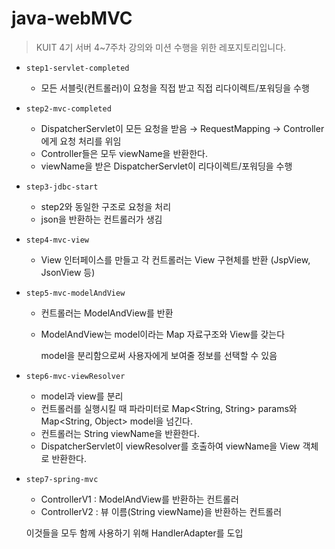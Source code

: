 # java-webMVC

> KUIT 4기 서버 4~7주차 강의와 미션 수행을 위한 레포지토리입니다.

- `step1-servlet-completed`
    - 모든 서블릿(컨트롤러)이 요청을 직접 받고 직접 리다이렉트/포워딩을 수행
- `step2-mvc-completed`
    - DispatcherServlet이 모든 요청을 받음 → RequestMapping → Controller에게 요청 처리를 위임
    - Controller들은 모두 viewName을 반환한다.
    - viewName을 받은 DispatcherServlet이 리다이렉트/포워딩을 수행
- `step3-jdbc-start`
    - step2와 동일한 구조로 요청을 처리
    - json을 반환하는 컨트롤러가 생김
- `step4-mvc-view`
    - View 인터페이스를 만들고 각 컨트롤러는 View 구현체를 반환 (JspView, JsonView 등)
- `step5-mvc-modelAndView`
    - 컨트롤러는 ModelAndView를 반환
    - ModelAndView는 model이라는 Map 자료구조와 View를 갖는다

      model을 분리함으로써 사용자에게 보여줄 정보를 선택할 수 있음
- `step6-mvc-viewResolver`
    - model과 view를 분리
    - 컨트롤러를 실행시킬 때 파라미터로 Map<String, String> params와 Map<String, Object> model을 넘긴다.
    - 컨트롤러는 String viewName을 반환한다.
    - DispatcherServlet이 viewResolver를 호출하여 viewName을 View 객체로 반환한다.
- `step7-spring-mvc`
    - ControllerV1 : ModelAndView를 반환하는 컨트롤러
    - ControllerV2 : 뷰 이름(String viewName)을 반환하는 컨트롤러

  이것들을 모두 함께 사용하기 위해 HandlerAdapter를 도입
